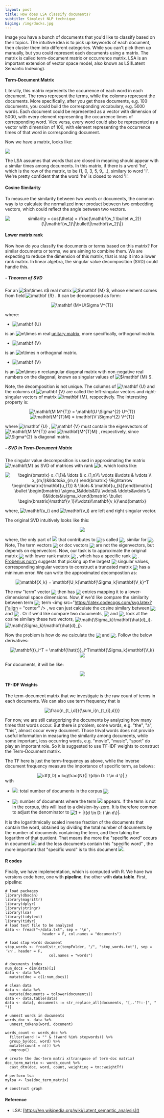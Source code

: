 ```yaml
---
layout: post
title: How does LSA classify documents?
subtitle: Simplest NLP technique 
bigimg: /img/ducks.jpg
---
```



Image you have a bunch of documents that you'd like to classify  based on their topics. The intuitive idea is to pick up keywords of each document, then cluster them into different categories. While you can't pick them up manually, but you could represent each documents using a matrix. The matrix is called term-document matrix or occurrence matrix. LSA is an important extension of vector space model, also known as LSI(Latent Semantic Indexing).

#### Term-Document Matrix

Literally, this matrix represents the occurrence of each word in each document. The rows represent the terms, while the colomns represent the documents. More specifically, after you get those documents, e.g. 100 documents, you could build the corresponding vocabulary, e.g. 5000 words. Each document could be represented as a vector with dimension of 5000, with every element representing the occurrence times of corresponding word. Vice versa, every word could also be represented as a vector with dimension of 100, with element representing the occurrence times of that word in corresponding document.

Now we have a matrix, looks like:


<!--$$\begin{bmatrix}
1&0&3&5&9&\ldots\\
2&1&5&3&4&\ldots\\
3&6&4&2&1\\
\vdots&\vdots&\vdots&\vdots&\vdots&\ldots\end{bmatrix}$$-->

![](https://ws3.sinaimg.cn/large/006tKfTcgy1fi0nnx92exj30ue0ai0tv.jpg)

The LSA assumes that words that are closed in meaning should appear with a similar times among documents. In this matrix, if there is a word 'he', which is the row of the matrix, to be (1, 0, 3, 5, 9,...), similary to word 'I'. We're pretty confident that the word 'he' is closed to word 'I'. 

#### Cosine Similarity

To measure the similarity between two words or documents, the common way is to calculate the normalized inner product between two embedding vectors, which could reflect the angle between two vectors.

<!--$$similarity = cos(\theta) = \frac{\mathbf{w_1  \bullet  w_2}}{\|\mathbf{w_1}\|\bullet\|\mathbf{w_2}\|}$$
-->

<div align="center">
<img src="https://latex.codecogs.com/svg.latex?similarity&space;=&space;cos(\theta)&space;=&space;\frac{\mathbf{w_1&space;\bullet&space;w_2}}{\|\mathbf{w_1}\|\bullet\|\mathbf{w_2}\|}" title="similarity = cos(\theta) = \frac{\mathbf{w_1 \bullet w_2}}{\|\mathbf{w_1}\|\bullet\|\mathbf{w_2}\|}" />
</div>



#### Lower matrix rank

Now how do you classify the documents or terms based on this matrix? For similar documents or terms, we are aiming to combine them. We are expecting to reduce the dimension of this matrix, that is map it into a lower rank matrix. In linear algebra, the singular value decomposition (SVD) could handle this. 

##### - Theorem of SVD


For an <img src="https://latex.codecogs.com/svg.latex?$m\times&space;n$" title="$m\times n$" /> 
real matrix <img src="https://latex.codecogs.com/svg.latex?$\mathbf&space;{M}&space;$" title="$\mathbf {M} $" />,
 whose element comes from field <img src="https://latex.codecogs.com/svg.latex?\mathbf&space;{R}" title="\mathbf {R}" />
 . It can be decomposed as form:
<div align = "center"> 
<img src="https://latex.codecogs.com/svg.latex?\mathbf&space;{M=U\Sigma&space;V^{T}}" title="\mathbf {M=U\Sigma V^{T}}" />
</div>

where:

*	<img src="https://latex.codecogs.com/svg.latex?\mathbf&space;{U}" title="\mathbf {U}" />
is an <img src="https://latex.codecogs.com/svg.latex?m\times&space;m" title="m\times m" />
 real	[unitary matrix](https://en.wikipedia.org/wiki/Unitary_matrix), more specifically, orthogonal matrix.
*  <img src="https://latex.codecogs.com/svg.latex?\mathbf&space;{V}" title="\mathbf {V}" />
 is an <img src="https://latex.codecogs.com/svg.latex?n\times&space;n" title="n\times n" />
  orthogonal matrix.  
*  <img src="https://latex.codecogs.com/svg.latex?\mathbf&space;{\Sigma}" title="\mathbf {V}" />
  is an <img src="https://latex.codecogs.com/svg.latex?m\times&space;n" title="m\times n" /> 
  rectangular diagonal matrix with non-negative real numbers on the diagonal, known as singular values of <img src="https://latex.codecogs.com/svg.latex?\mathbf&space;{M}&space;$" title="$\mathbf {M} $" />. 


Note, the decomposition is not unique.
The columns of <img src="https://latex.codecogs.com/svg.latex?\mathbf&space;{U}" title="\mathbf {U}" /> and the columns of <img src="https://latex.codecogs.com/svg.latex?\mathbf&space;{V}" title="\mathbf {V}" />  are called the left-singular vectors and right-singular vectors of matrix <img src="https://latex.codecogs.com/svg.latex?\mathbf&space;{M}" title="\mathbf {M}" />, respectively. The interesting property is:

<div align = "center">
<img src="https://latex.codecogs.com/svg.latex?\mathbf{M&space;M^{T}}&space;=&space;\mathbf{U&space;\Sigma^{2}&space;U^{T}}" title="\mathbf{M M^{T}} = \mathbf{U \Sigma^{2} U^{T}}" />
</div>

<div align = "center">
<img src="https://latex.codecogs.com/svg.latex?\mathbf{M^{T}M}&space;=&space;\mathbf{V&space;\Sigma^{2}V^{T}}" title="\mathbf{M^{T}M} = \mathbf{V \Sigma^{2} V^{T}}" />
</div>

where <img src="https://latex.codecogs.com/svg.latex?\mathbf&space;{U}" title="\mathbf {U}" />
, <img src="https://latex.codecogs.com/svg.latex?\mathbf&space;{V}" title="\mathbf {V}" />
must contain the eigenvectors of <img src="https://latex.codecogs.com/svg.latex?\mathbf{M&space;M^{T}}" title="\mathbf{M M^{T}}" /> 
and <img src="https://latex.codecogs.com/svg.latex?\mathbf{M^{T}M}" title="\mathbf{M^{T}M}" />
, respectively, since <img src="https://latex.codecogs.com/svg.latex?\Sigma^{2}" title="\Sigma^{2}" />
 is diagonal matrix.

##### - SVD in Term-Document Matrix


The singular value decomposition is used in approximating the matrix <img src="https://latex.codecogs.com/svg.latex?\mathbf{M}" title="\mathbf{M}" /> as SVD of matrices with rank <img src="https://latex.codecogs.com/svg.latex?k" title="k" />, which looks like:

<div align = "center">
<img src="https://latex.codecogs.com/svg.latex?\begin{bmatrix}&space;x_{1,1}&&space;\ldots&space;&&space;x_{1,n}\\&space;\vdots&space;&\vdots&space;&&space;\vdots&space;\\&space;x_{m,1}&\ldots&x_{m,n}&space;\end{bmatrix}&space;\Rightarrow &space;\begin{bmatrix}\mathbf{u_{1}}&space;&&space;\ldots&space;&&space;\mathbf{u_{k}}\end{bmatrix}&space;\bullet&space;\begin{bmatrix}&space;\sigma_1&\ldots&0\\&space;\vdots&&space;\ddots&\vdots&space;\\&space;0&\ldots&\sigma_k\end{bmatrix}&space;\bullet&space;\begin{bmatrix}\mathbf{v_1}\\\vdots\\\mathbf{v_k}\end{bmatrix}" title="\begin{bmatrix} x_{1,1}& \ldots & x_{1,n}\\ \vdots &\vdots & \vdots \\ x_{m,1}&\ldots&x_{m,n} \end{bmatrix} \Rightarrow  \begin{bmatrix}\mathbf{u_{1}} & \ldots & \mathbf{u_{k}}\end{bmatrix} \bullet \begin{bmatrix} \sigma_1&\ldots&0\\ \vdots& \ddots&\vdots \\ 0&\ldots&\sigma_k\end{bmatrix} \bullet \begin{bmatrix}\mathbf{v_1}\\\vdots\\\mathbf{v_k}\end{bmatrix}" /> 
</div>

where, <img src="https://latex.codecogs.com/svg.latex?\mathbf{u_i}" title="\mathbf{u_i}" /> and <img src="https://latex.codecogs.com/svg.latex?\mathbf{v_i}" title="\mathbf{v_i}" /> are left and right singular vector. 

The original SVD intuitively looks like this:

<div align = "center">
<img src="https://latex.codecogs.com/svg.latex?\begin{bmatrix}&space;x_{1,1}&&space;\ldots&space;&&space;x_{1,n}\\&space;\vdots&space;&\vdots&space;&&space;\vdots&space;\\&space;x_{m,1}&\ldots&x_{m,n}&space;\end{bmatrix}&space;=&space;\begin{bmatrix}\mathbf{\hat{t}_1^T}}\\\vdots\\\mathbf{\hat{t}_m^T}}\end{bmatrix}&space;\bullet&space;\mathbf{\Sigma}_{m,n}&space;\bullet&space;\begin{bmatrix}\mathbf{\hat{d}_1}&\ldots&\mathbf{\hat{d}_n}\end{bmatrix}"/>
</div>
 


where, the only part of <img src="https://latex.codecogs.com/svg.latex?\mathbf{U}" /> that contributes to <img src="https://latex.codecogs.com/svg.latex?\mathbf{t}^T_i" align = "center"/>is called <img src="https://latex.codecogs.com/svg.latex?\mathbf{\hat{t}^T_i}" align = "center" />, similar for <img src="https://latex.codecogs.com/svg.latex?\mathbf{\hat{d}_{i}}" align = "center" />. Note, The term vectors <img src="https://latex.codecogs.com/svg.latex?\mathbf{\hat{t}^{T}_{i}}" align = "center" />
or doc vectors <img src="https://latex.codecogs.com/svg.latex?\mathbf{\hat{d}_{i}}" align = "center" />
are not the eigenvectors, but depends on eigenvectors. Now, our task is to approximate the original matrix <img src="https://latex.codecogs.com/svg.latex?\mathbf{M}" align = "center" /> with lower rank matrix <img src="https://latex.codecogs.com/svg.latex?\mathbf{\tilde{M}}" align = "center" /> , which has a specific rank <img src="https://latex.codecogs.com/svg.latex?k" align = "center"/> . [Frobenius norm](https://en.wikipedia.org/wiki/Matrix_norm#Frobenius_norm) suggests that picking up the largest <img src="https://latex.codecogs.com/svg.latex?k" align = "center"/> singular values, corresponding singular vectors to construct a truncated matrix <img src="https://latex.codecogs.com/svg.latex?\mathbf{\tilde{M}}" align = "center" /> has a minimum error.  We can write the approximated decompostion as:
<div align = "center">
<img src="https://latex.codecogs.com/svg.latex?\mathbf{X_k}&space;=&space;\mathbf{U_k}\mathbf{\Sigma_k}\mathbf{V_k}^T" title="\mathbf{X_k} = \mathbf{U_k}\mathbf{\Sigma_k}\mathbf{V_k}^T" />
</div>

The row "term" vector <img src="https://latex.codecogs.com/svg.latex?\mathbf{\hat{t}}^{T}_{i}" align = "center" /> then has <img src="https://latex.codecogs.com/svg.latex?k" align = "center" /> entries mapping it to a lower-dimensional space dimensions.
 Now, if we'd like compare the similarity between term <img src="https://latex.codecogs.com/svg.latex?i"  align = "center"/>, term <img src="https://latex.codecogs.com/svg.latex?j"align = "center" />
, we can just calculate the cosine similary between <img src="https://latex.codecogs.com/svg.latex?\mathbf{\hat{t}_i}^T\math{\Sigma_k}" align = "center" /> and <img src="https://latex.codecogs.com/svg.latex?\mathbf{\hat{t}_j}^T\math{\Sigma_k}" align = "center" /> . Or if we'd like compare two documents, <img src="https://latex.codecogs.com/svg.latex?i" align = "center"/> and <img src="https://latex.codecogs.com/svg.latex?j" align = "center"/>, look at the cosine similary these two vectors,  <img src="https://latex.codecogs.com/svg.latex?\math{\Sigma_k}\mathbf{\hat{d}_i}" title="\math{\Sigma_k}\mathbf{\hat{d}_i}" align = "center"/>, <img src="https://latex.codecogs.com/svg.latex?\math{\Sigma_k}\mathbf{\hat{d}_j}" title="\math{\Sigma_k}\mathbf{\hat{d}_j}" align = "center"/>.

Now the problem is how do we calculate the <img src="https://latex.codecogs.com/svg.latex?\mathbf{\hat{t}}^{T}_{i}" align = "center"/> and <img src="https://latex.codecogs.com/svg.latex?\mathbf{\hat{d}}_{i}" align = "center"/>. Follow the below derivatives:

<div align = "center">
<img src="https://latex.codecogs.com/svg.latex?\mathbf{t}_i^T&space;=&space;\mathbf{\hat{t}}_i^T\mathbf{\Sigma_k}\mathbf{V_k^T}" title="\mathbf{t}_i^T = \mathbf{\hat{t}}_i^T\mathbf{\Sigma_k}\mathbf{V_k}" />
</div>

<div align = "center">
<img src="https://latex.codecogs.com/svg.latex?\mathbf{\hat{t}}_i^T&space;=&space;\mathbf{t}_i^T\mathbf{V_k^{-T}}\mathbf{\Sigma_k^{-1}} = &space;\mathbf{t}_i^T\mathbf{V_k}\mathbf{\Sigma_k^{-1}} "  />
</div>

For documents, it will be like:

<div align = "center">
<img src="https://latex.codecogs.com/svg.latex?\mathbf{\hat{d}}_i = &space;\mathbf{\Sigma_k^{-1}}\mathbf{U_k^T}\mathbf{d}_i "  />
</div>


#### TF-IDF Weights

The term-document matrix that we investigate is the raw count of terms in each documents. We can also use term frequency that is 
<div align = "center">
<img src="https://latex.codecogs.com/svg.latex?\frac{n_{t_i,d}}{\sum_i{n_{t_{i},d}}}" title="\frac{n_{t_i,d}}{\sum_i{n_{t_{i},d}}}" /> 
</div>

For now, we are still categorizing the documents by analyzing how many times that words occur. But there is problem, some words, e.g. "the", "a", "this", almost occur every document. Those trival words does not provide useful information in measuring the similarity among documents, while some important, less occurring words, e.g. "movie", "music", "sport" do play an important role. So it is suggested to use TF-IDF weights to construct the Term-Document matrix. 

The TF here is just the term-frequency as above, while the inverse document frequency measure the importance of specific term, as belows:

<div align = "center">
<img src="https://latex.codecogs.com/svg.latex?idf(t,D)&space;=&space;log\frac{N}{|&space;\{d\in&space;D:&space;t&space;\in&space;d&space;\}|&space;}" title="idf(t,D) = log\frac{N}{| \{d\in D: t \in d \}| }" />
</div>
with

* <img src="https://latex.codecogs.com/svg.latex?N"/>: total number of documents in the corpus <img src="https://latex.codecogs.com/svg.latex?N&space;=&space;|D|" align = "center"/>.

* <img src="https://latex.codecogs.com/svg.latex?|\{d\in&space;D:&space;t\in&space;d\}|" align = "center" />: number of documents where the term  <img src="https://latex.codecogs.com/svg.latex?t"/> appears. If the term is not in the corpus, this will lead to a division-by-zero. It is therefore common to adjust the denominator to <img src="https://latex.codecogs.com/svg.latex?1&space;&plus;&space;|\{d&space;\in&space;D:&space;t&space;\in&space;d\}|" title="1 + |\{d \in D: t \in d\}|" align = "center"/>.

It is the logarithmically scaled inverse fraction of the documents that contain the word, obtained by dividing the total number of documents by the number of documents containing the term, and then taking the logarithm of that quotient. That means the more the "specific word" occurs in document <img src="https://latex.codecogs.com/svg.latex?i"/> and the less documents contain this "specific word" , the more important that "specific word" is to this document <img src="https://latex.codecogs.com/svg.latex?i" />.



#### R codes

Finally, we have implementation, which is computed with R. We have two versions code here, one with **pipeline**, the other with **data.table**.
First, pipeline:

```
# load packages
library(dbscan)
library(magrittr)
library(dplyr)
library(stringr)
library(lsa)  
library(tidytext) 
library(tidyr)
# load text file to be analyzed
data <- fread("~/data.txt", sep = '\n', 
                 header = F, col.names = "documents")

# load stop words document
stop_words <- fread(str_c(tempFolder, "/", "stop_words.txt"), sep = '\n', header = F,
                    col.names = "words")
                    
# documents index
num_docs = dim(data)[1]
data <- data %>%
  mutate(doc = c(1:num_docs))      
  
# clean data
data <- data %>%
  mutate(documents = tolower(documents)) 
data <- data.table(data)
data <- data[, documents := str_replace_all(documents, "[,.'?!:-]", " ")]   

# unnest words in documents
words_doc <- data %>%  
  unnest_tokens(word, document) 
  
words_count <- words_doc %>%
  filter(word != "" & !(word %in% stopwords)) %>%
  group_by(doc, word) %>%
  mutate(count = n()) %>%  
  ungroup()          

# create the doc-term matri x(transpose of term-doc matrix)
doc_term_matrix <- words_count %>%
  cast_dtm(doc, word, count, weighting = tm::weightTf)
  
# perform lsa
mylsa <- lsa(doc_term_matrix)

# construct graph

```



#### Reference
* LSA:	[https://en.wikipedia.org/wiki/Latent_semantic_analysis]()